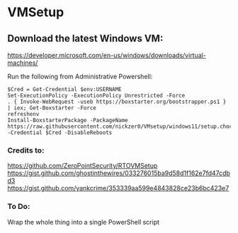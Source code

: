 # VMSetup

## Download the latest Windows VM:
https://developer.microsoft.com/en-us/windows/downloads/virtual-machines/

Run the following from Administrative Powershell:
```
$Cred = Get-Credential $env:USERNAME
Set-ExecutionPolicy -ExecutionPolicy Unrestricted -Force
. { Invoke-WebRequest -useb https://boxstarter.org/bootstrapper.ps1 } | iex; Get-Boxstarter -Force
refreshenv
Install-BoxstarterPackage -PackageName https://raw.githubusercontent.com/nickzer0/VMsetup/windows11/setup.choco -Credential $Cred -DisableReboots

```

### Credits to:
https://github.com/ZeroPointSecurity/RTOVMSetup
https://gist.github.com/ghostinthewires/033276015ba9d58d1f162e7fd47cdbd3
https://gist.github.com/yankcrime/353339aa599e4843828ce23b6bc423e7


### To Do:
Wrap the whole thing into a single PowerShell script
